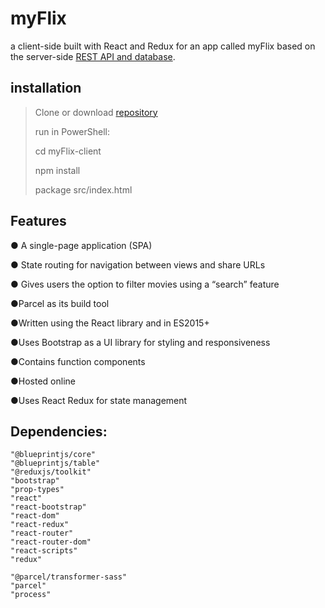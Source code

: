 # myFlix
a client-side built with React and Redux for an app called myFlix based on the server-side [REST API and database](https://github.com/kamilaut/movie_api).

## installation 
>Clone or download [repository](https://github.com/kamilaut/movie_api)
>
>run in PowerShell:
>
>cd myFlix-client 
>
>npm install
>
>package src/index.html

## Features 
<p>● A single-page application (SPA)</p>
<p>● State routing for navigation between views and share URLs</p>
<p>● Gives users the option to filter movies using a “search” feature</p>
<p>●Parcel as its build tool</p>
<p>●Written using the React library and in ES2015+</p>
<p>●Uses Bootstrap as a UI library for styling and responsiveness</p>
<p>●Contains function components</p>
<p>●Hosted online</p>
<p>●Uses React Redux for state management </p>



## Dependencies:
    "@blueprintjs/core" 
    "@blueprintjs/table" 
    "@reduxjs/toolkit" 
    "bootstrap" 
    "prop-types" 
    "react" 
    "react-bootstrap" 
    "react-dom" 
    "react-redux" 
    "react-router" 
    "react-router-dom" 
    "react-scripts" 
    "redux" 

    "@parcel/transformer-sass" 
    "parcel" 
    "process" 
    
    
